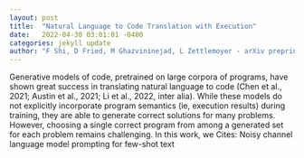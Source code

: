```yaml
---
layout: post
title:  "Natural Language to Code Translation with Execution"
date:   2022-04-30 03:01:01 -0400
categories: jekyll update
author: "F Shi, D Fried, M Ghazvininejad, L Zettlemoyer - arXiv preprint arXiv , 2022"
---
```

Generative models of code, pretrained on large corpora of programs, have shown great success in translating natural language to code (Chen et al., 2021; Austin et al., 2021; Li et al., 2022, inter alia). While these models do not explicitly incorporate program semantics (ie, execution results) during training, they are able to generate correct solutions for many problems. However, choosing a single correct program from among a generated set for each problem remains challenging. In this work, we Cites: Noisy channel language model prompting for few-shot text